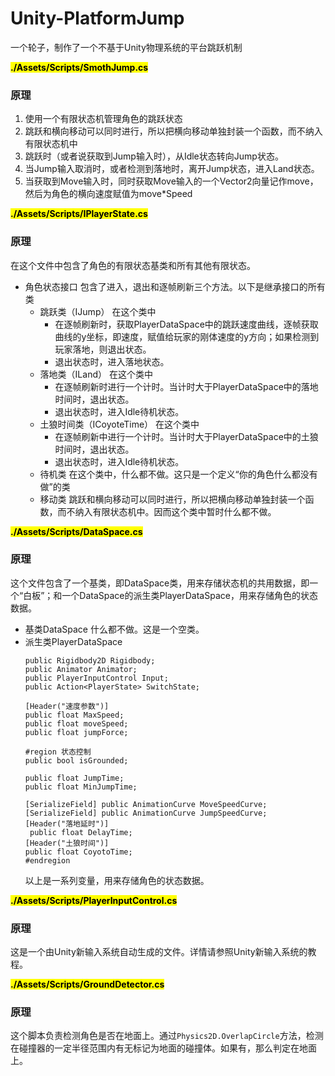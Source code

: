# Unity-PlatformJump
一个轮子，制作了一个不基于Unity物理系统的平台跳跃机制

**<mark>./Assets/Scripts/SmothJump.cs</mark>**

### 原理
1. 使用一个有限状态机管理角色的跳跃状态
2. 跳跃和横向移动可以同时进行，所以把横向移动单独封装一个函数，而不纳入有限状态机中
3. 跳跃时（或者说获取到Jump输入时），从Idle状态转向Jump状态。
4. 当Jump输入取消时，或者检测到落地时，离开Jump状态，进入Land状态。
5. 当获取到Move输入时，同时获取Move输入的一个Vector2向量记作move，然后为角色的横向速度赋值为move*Speed

**<mark>./Assets/Scripts/IPlayerState.cs</mark>**

### 原理
 在这个文件中包含了角色的有限状态基类和所有其他有限状态。
- 角色状态接口
      包含了进入，退出和逐帧刷新三个方法。以下是继承接口的所有类
    - 跳跃类（IJump）
       在这个类中
        - 在逐帧刷新时，获取PlayerDataSpace中的跳跃速度曲线，逐帧获取曲线的y坐标，即速度，赋值给玩家的刚体速度的y方向；如果检测到玩家落地，则退出状态。
        - 退出状态时，进入落地状态。
    - 落地类（ILand）
       在这个类中
       - 在逐帧刷新时进行一个计时。当计时大于PlayerDataSpace中的落地时间时，退出状态。
       - 退出状态时，进入Idle待机状态。
    - 土狼时间类（ICoyoteTime）
      在这个类中
      - 在逐帧刷新中进行一个计时。当计时大于PlayerDataSpace中的土狼时间时，退出状态。
      - 退出状态时，进入Idle待机状态。
    - 待机类
      在这个类中，什么都不做。这只是一个定义“你的角色什么都没有做”的类
    - 移动类
       跳跃和横向移动可以同时进行，所以把横向移动单独封装一个函数，而不纳入有限状态机中。因而这个类中暂时什么都不做。

**<mark>./Assets/Scripts/DataSpace.cs</mark>**

### 原理
  这个文件包含了一个基类，即DataSpace类，用来存储状态机的共用数据，即一个“白板”；和一个DataSpace的派生类PlayerDataSpace，用来存储角色的状态数据。
  - 基类DataSpace
    什么都不做。这是一个空类。
  - 派生类PlayerDataSpace
    ```
    public Rigidbody2D Rigidbody;
    public Animator Animator;
    public PlayerInputControl Input;
    public Action<PlayerState> SwitchState;

    [Header("速度参数")]
    public float MaxSpeed;
    public float moveSpeed;
    public float jumpForce;

    #region 状态控制
    public bool isGrounded;

    public float JumpTime;
    public float MinJumpTime;

    [SerializeField] public AnimationCurve MoveSpeedCurve;
    [SerializeField] public AnimationCurve JumpSpeedCurve;
    [Header("落地延时")]
     public float DelayTime;
    [Header("土狼时间")]
    public float CoyotoTime;
    #endregion
    ```
    以上是一系列变量，用来存储角色的状态数据。

**<mark>./Assets/Scripts/PlayerInputControl.cs</mark>**

### 原理
  这是一个由Unity新输入系统自动生成的文件。详情请参照Unity新输入系统的教程。

**<mark>./Assets/Scripts/GroundDetector.cs</mark>**

### 原理
  这个脚本负责检测角色是否在地面上。通过```Physics2D.OverlapCircle```方法，检测在碰撞器的一定半径范围内有无标记为地面的碰撞体。如果有，那么判定在地面上。